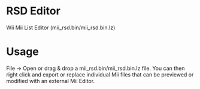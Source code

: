 # RSD Editor
Wii Mii List Editor (mii_rsd.bin/mii_rsd.bin.lz)

# Usage
File → Open or drag & drop a mii_rsd.bin/mii_rsd.bin.lz file. You can then right click and export or replace individual Mii files that can be previewed or modified with an external Mii Editor.
